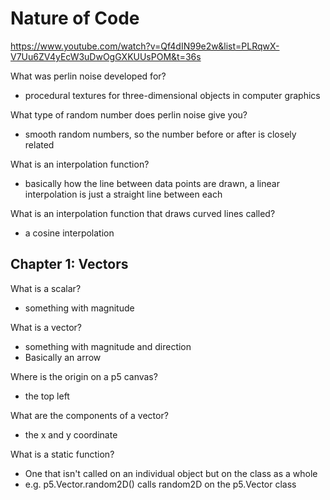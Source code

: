# Nature of Code

https://www.youtube.com/watch?v=Qf4dIN99e2w&list=PLRqwX-V7Uu6ZV4yEcW3uDwOgGXKUUsPOM&t=36s

What was perlin noise developed for?
- procedural textures for three-dimensional objects in computer graphics

What type of random number does perlin noise give you?
- smooth random numbers, so the number before or after is closely related

What is an interpolation function?
- basically how the line between data points are drawn, a linear interpolation is just a straight line between each

What is an interpolation function that draws curved lines called?
- a cosine interpolation

## Chapter 1: Vectors

What is a scalar? 
- something with magnitude

What is a vector?
- something with magnitude and direction
- Basically an arrow

Where is the origin on a p5 canvas?
- the top left

What are the components of a vector?
- the x and y coordinate

What is a static function?
- One that isn't called on an individual object but on the class as a whole
- e.g. p5.Vector.random2D()  calls random2D on the p5.Vector class 

